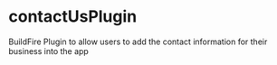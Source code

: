 # contactUsPlugin

BuildFire Plugin to allow users to add the contact information for their business into the app
